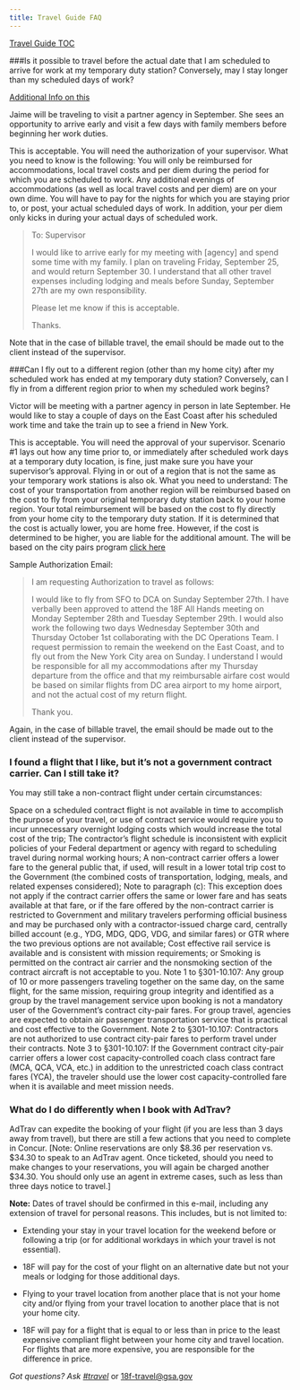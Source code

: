```yaml
---
title: Travel Guide FAQ
---
```


[Travel Guide TOC](/travel-guide-table-of-contents)

<a name="extend-travel"></a>

###Is it possible to travel before the actual date that I am scheduled to arrive for work at my temporary duty station?  Conversely, may I stay longer than my scheduled days of work?

[Additional Info on this](https://docs.google.com/drawings/d/1Lxnea7PmBZQeKwe-zkg1XNoIYYhFeglv29ls2NKudLE/edit)

Jaime will be traveling to visit a partner agency in September.  She sees an opportunity to arrive early and visit a few days with family members before beginning her work duties.

This is acceptable.  You will need the authorization of your supervisor.  What you need to know is the following:  You will only be reimbursed for accommodations, local travel costs and per diem during the period for which you are scheduled to work.  Any additional evenings of accommodations (as well as local travel costs and per diem) are on your own dime.  You will have to pay for the nights for which you are staying prior to, or post, your actual scheduled days of work. In addition, your per diem only kicks in during your actual days of scheduled work.

> To: Supervisor
>
> I would like to arrive early for my meeting with [agency] and spend some time with my family. I plan on traveling Friday, September 25, and would return September 30. I understand that all other travel expenses including lodging and meals before Sunday, September 27th are my own responsibility.
>
> Please let me know if this is acceptable.
>
> Thanks.

Note that in the case of billable travel, the email should be made out to the client instead of the supervisor.

<a name="multi-city"></a>

###Can I fly out to a different region (other than my home city) after my scheduled work has ended at my temporary duty station?  Conversely, can I fly in from a different region prior to when my scheduled work begins?

Victor will be meeting with a partner agency in person in late September.  He would like to stay a couple of days on the East Coast after his scheduled work time and take the train up to see a friend in New York.

This is acceptable.  You will need the approval of your supervisor.  Scenario #1 lays out how any time prior to, or immediately after scheduled work days at a temporary duty location, is fine, just make sure you have your supervisor’s approval.  Flying in or out of a region that is not the same as your temporary work stations is also ok.  What you need to understand:  The cost of your transportation from another region will be reimbursed based on the cost to fly from your original temporary duty station back to your home region.  Your total reimbursement will be based on the cost to fly directly from your home city to the temporary duty station.  If it is determined that the cost is actually lower, you are home free.  However, if the cost is determined to be higher, you are liable for the additional amount.  The  will be based on the city pairs program [click here](http://www.gsa.gov/portal/content/104512)

Sample Authorization Email:

> I am requesting Authorization to travel as follows:
>
> I would like to fly from SFO to DCA on Sunday September 27th.  I have verbally been approved to attend the 18F All Hands meeting on Monday September 28th and Tuesday September 29th.  I would also work the following two days Wednesday September 30th and Thursday October 1st collaborating with the DC Operations Team.  I request permission to remain the weekend on the East Coast, and to fly out from the New York City area on Sunday.  I understand I would be responsible for all my accommodations after my Thursday departure from the office and that my reimbursable airfare cost would be based on similar flights from DC area airport to my home airport, and not the actual cost of my return flight.
>
> Thank you.

Again, in the case of billable travel, the email should be made out to the client instead of the supervisor.

<a name="non-contract"></a>

### I found a flight that I like, but it’s not a government contract carrier. Can I still take it?

You may still take a non-contract flight under certain circumstances:

Space on a scheduled contract flight is not available in time to accomplish the purpose of your travel, or use of contract service would require you to incur unnecessary overnight lodging costs which would increase the total cost of the trip;
The contractor’s flight schedule is inconsistent with explicit policies of your Federal department or agency with regard to scheduling travel during normal working hours;
A non-contract carrier offers a lower fare to the general public that, if used, will result in a lower total trip cost to the Government (the combined costs of transportation, lodging, meals, and related expenses considered);
Note to paragraph (c): This exception does not apply if the contract carrier offers the same or lower fare and has seats available at that fare, or if the fare offered by the non-contract carrier is restricted to Government and military travelers performing official business and may be purchased only with a contractor-issued charge card, centrally billed account (e.g., YDG, MDG, QDG, VDG, and similar fares) or GTR where the two previous options are not available;
Cost effective rail service is available and is consistent with mission requirements; or
Smoking is permitted on the contract air carrier and the nonsmoking section of the contract aircraft is not acceptable to you.
Note 1 to §301-10.107: Any group of 10 or more passengers traveling together on the same day, on the same flight, for the same mission, requiring group integrity and identified as a group by the travel management service upon booking is not a mandatory user of the Government’s contract city-pair fares. For group travel, agencies are expected to obtain air passenger transportation service that is practical and cost effective to the Government.
Note 2 to §301-10.107: Contractors are not authorized to use contract city-pair fares to perform travel under their contracts.
Note 3 to §301-10.107: If the Government contract city-pair carrier offers a lower cost capacity-controlled coach class contract fare (MCA, QCA, VCA, etc.) in addition to the unrestricted coach class contract fares (YCA), the traveler should use the lower cost capacity-controlled fare when it is available and meet mission needs.

<a name="adtrav"></a>

### What do I do differently when I book with AdTrav?

AdTrav can expedite the booking of your flight (if you are less than 3 days away from travel), but there are still a few actions that you need to complete in Concur.  [Note:  Online reservations are only $8.36 per reservation vs. $34.30 to speak to an AdTrav agent.  Once ticketed, should you need to make changes to your reservations, you will again be charged another $34.30.  You should only use an agent in extreme cases, such as less than three days notice to travel.]

**Note:** Dates of travel should be confirmed in this e-mail, including any extension of travel for personal reasons. This includes, but is not limited to:

* Extending your stay in your travel location for the weekend before or following a trip (or for additional workdays in which your travel is not essential).

* 18F will pay for the cost of your flight on an alternative date but not your meals or lodging for those additional days.

* Flying to your travel location from another place that is not your home city and/or flying from your travel location to another place that is not your home city.

* 18F will pay for a flight that is equal to or less than in price to the least expensive compliant flight between your home city and travel location. For flights that are more expensive, you are responsible for the difference in price.

*Got questions? Ask [#travel](https://18f.slack.com/messages/travel)* or [18f-travel@gsa.gov](mailto:18f-travel@gsa.gov)
